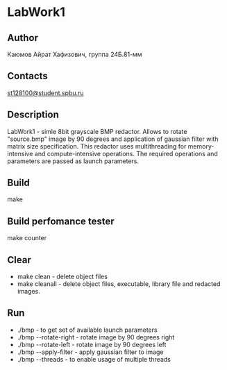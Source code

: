 # LabWork1
## Author
Каюмов Айрат Хафизович, группа 24Б.81-мм
## Contacts
st128100@student.spbu.ru
## Description
LabWork1 - simle 8bit grayscale BMP redactor. Allows to rotate "source.bmp" image by 90 degrees and application of gaussian filter with matrix size specification. This redactor uses multithreading for memory-intensive and compute-intensive operations. The required operations and parameters are passed as launch parameters.
## Build
make
## Build perfomance tester
make counter
## Clear
- make clean - delete object files
- make cleanall - delete object files, executable, library file and redacted images.
## Run
- ./bmp - to get set of available launch parameters
- ./bmp --rotate-right - rotate image by 90 degrees right
- ./bmp --rotate-left  - rotate image by 90 degrees left
- ./bmp --apply-filter - apply gaussian filter to image
- ./bmp --threads - to enable usage of multiple threads
